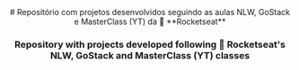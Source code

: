 <center>
# Repositório com projetos desenvolvidos seguindo as aulas NLW, GoStack e MasterClass (YT) da 🚀 **Rocketseat**

### Repository with projects developed following 🚀 Rocketseat's NLW, GoStack and MasterClass (YT) classes
</center>